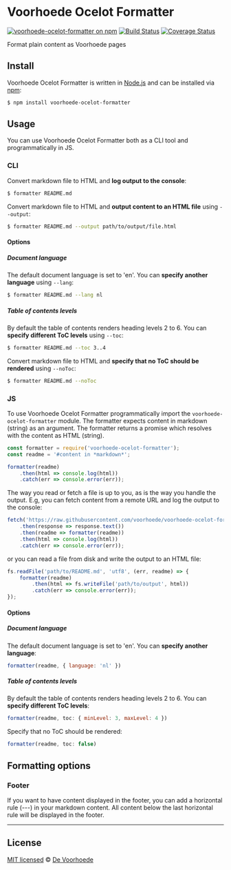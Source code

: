 # Voorhoede Ocelot Formatter

[![voorhoede-ocelot-formatter on npm](https://badge.fury.io/js/voorhoede-ocelot-formatter.svg)](https://www.npmjs.com/package/voorhoede-ocelot-formatter)
[![Build Status](https://travis-ci.org/voorhoede/voorhoede-ocelot-formatter.svg?branch=master)](https://travis-ci.org/voorhoede/voorhoede-ocelot-formatter)
[![Coverage Status](https://coveralls.io/repos/github/voorhoede/voorhoede-ocelot-formatter/badge.svg?branch=master)](https://coveralls.io/github/voorhoede/voorhoede-ocelot-formatter?branch=master)

Format plain content as Voorhoede pages

## Install

Voorhoede Ocelot Formatter is written in [Node.js](http://nodejs.org/) and can be installed via [npm](https://npmjs.org/):

```bash
$ npm install voorhoede-ocelot-formatter
```

## Usage

You can use Voorhoede Ocelot Formatter both as a CLI tool and programmatically in JS.

### CLI

Convert markdown file to HTML and **log output to the console**:

```bash
$ formatter README.md
```

Convert markdown file to HTML and **output content to an HTML file** using `--output`:

```bash
$ formatter README.md --output path/to/output/file.html
```

#### Options

##### Document language

The default document language is set to 'en'. You can **specify another language** using `--lang`:

```bash
$ formatter README.md --lang nl
```

##### Table of contents levels

By default the table of contents renders heading levels 2 to 6. You can **specify different ToC levels** using `--toc`:

```bash
$ formatter README.md --toc 3..4
```

Convert markdown file to HTML and **specify that no ToC should be rendered** using `--noToc`:

```bash
$ formatter README.md --noToc
```

### JS

To use Voorhoede Ocelot Formatter programmatically import the `voorhoede-ocelot-formatter` module.
The formatter expects content in markdown (string) as an argument.
The formatter returns a promise which resolves with the content as HTML (string).

```javascript
const formatter = require('voorhoede-ocelot-formatter');
const readme = '#content in *markdown*';

formatter(readme)
    .then(html => console.log(html))
    .catch(err => console.error(err));
```

The way you read or fetch a file is up to you, as is the way you handle the output.
E.g, you can fetch content from a remote URL and log the output to the console:

```javascript
fetch('https://raw.githubusercontent.com/voorhoede/voorhoede-ocelot-formatter/master/README.md')
    .then(response => response.text())
    .then(readme => formatter(readme))
    .then(html => console.log(html))
    .catch(err => console.error(err));
```

or you can read a file from disk and write the output to an HTML file:

```javascript
fs.readFile('path/to/README.md', 'utf8', (err, readme) => {
    formatter(readme)
        .then(html => fs.writeFile('path/to/output', html))
        .catch(err => console.error(err));
});
```

#### Options

##### Document language

The default document language is set to 'en'. You can **specify another language**:

```javascript
formatter(readme, { language: 'nl' })
```

##### Table of contents levels

By default the table of contents renders heading levels 2 to 6. You can **specify different ToC levels**:

```javascript
formatter(readme, toc: { minLevel: 3, maxLevel: 4 })
```

Specify that no ToC should be rendered:

```javascript
formatter(readme, toc: false)
```

## Formatting options

### Footer

If you want to have content displayed in the footer, you can add a horizontal rule (---) in your markdown content.
All content below the last horizontal rule will be displayed in the footer.

---

## License

[MIT licensed](https://github.com/voorhoede/voorhoede-ocelot-formatter/blob/master/LICENSE) © [De Voorhoede](https://www.voorhoede.nl/)
